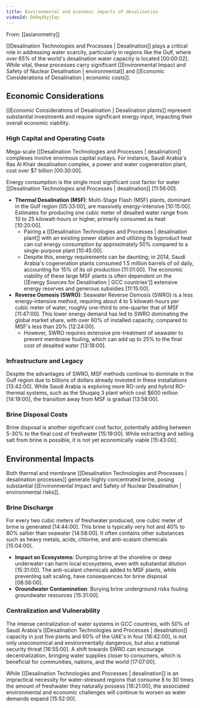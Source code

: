 ```yaml
---
title: Environmental and economic impacts of desalination
videoId: Dd9q30yjEqc
---
```


From: [[asianometry]] <br/> 

[[Desalination Technologies and Processes | Desalination]] plays a critical role in addressing water scarcity, particularly in regions like the Gulf, where over 65% of the world's desalination water capacity is located <a class="yt-timestamp" data-t="00:00:02">[00:00:02]</a>. While vital, these processes carry significant [[Environmental Impact and Safety of Nuclear Desalination | environmental]] and [[Economic Considerations of Desalination | economic costs]].

## Economic Considerations
[[Economic Considerations of Desalination | Desalination plants]] represent substantial investments and require significant energy input, impacting their overall economic viability.

### High Capital and Operating Costs
Mega-scale [[Desalination Technologies and Processes | desalination]] complexes involve enormous capital outlays. For instance, Saudi Arabia's Ras Al Khair desalination complex, a power and water cogeneration plant, cost over $7 billion <a class="yt-timestamp" data-t="00:30:00">[00:30:00]</a>.

Energy consumption is the single most significant cost factor for water [[Desalination Technologies and Processes | desalination]] <a class="yt-timestamp" data-t="11:56:00">[11:56:00]</a>.

*   **Thermal Desalination (MSF)**: Multi-Stage Flash (MSF) plants, dominant in the Gulf region <a class="yt-timestamp" data-t="05:33:00">[05:33:00]</a>, are massively energy-intensive <a class="yt-timestamp" data-t="10:15:00">[10:15:00]</a>. Estimates for producing one cubic meter of desalted water range from 10 to 25 kilowatt-hours or higher, primarily consumed as heat <a class="yt-timestamp" data-t="10:20:00">[10:20:00]</a>.
    *   Pairing a [[Desalination Technologies and Processes | desalination plant]] with an existing power station and utilizing its byproduct heat can cut energy consumption by approximately 50% compared to a single-purpose plant <a class="yt-timestamp" data-t="10:45:00">[10:45:00]</a>.
    *   Despite this, energy requirements can be daunting; in 2014, Saudi Arabia's cogeneration plants consumed 1.5 million barrels of oil daily, accounting for 15% of its oil production <a class="yt-timestamp" data-t="11:01:00">[11:01:00]</a>. The economic viability of these large MSF plants is often dependent on the [[Energy Sources for Desalination | GCC countries']] extensive energy reserves and generous subsidies <a class="yt-timestamp" data-t="11:15:00">[11:15:00]</a>.
*   **Reverse Osmosis (SWRO)**: Seawater Reverse Osmosis (SWRO) is a less energy-intensive method, requiring about 4 to 5 kilowatt-hours per cubic meter of water, roughly one-third to one-quarter that of MSF <a class="yt-timestamp" data-t="11:47:00">[11:47:00]</a>. This lower energy demand has led to SWRO dominating the global market share, with over 60% of installed capacity, compared to MSF's less than 20% <a class="yt-timestamp" data-t="12:24:00">[12:24:00]</a>.
    *   However, SWRO requires extensive pre-treatment of seawater to prevent membrane fouling, which can add up to 25% to the final cost of desalted water <a class="yt-timestamp" data-t="13:18:00">[13:18:00]</a>.

### Infrastructure and Legacy
Despite the advantages of SWRO, MSF methods continue to dominate in the Gulf region due to billions of dollars already invested in these installations <a class="yt-timestamp" data-t="13:42:00">[13:42:00]</a>. While Saudi Arabia is exploring more RO-only and hybrid RO-thermal systems, such as the Shuqaiq 3 plant which cost $600 million <a class="yt-timestamp" data-t="14:19:00">[14:19:00]</a>, the transition away from MSF is gradual <a class="yt-timestamp" data-t="13:58:00">[13:58:00]</a>.

### Brine Disposal Costs
Brine disposal is another significant cost factor, potentially adding between 5-30% to the final cost of freshwater <a class="yt-timestamp" data-t="15:19:00">[15:19:00]</a>. While extracting and selling salt from brine is possible, it is not yet economically viable <a class="yt-timestamp" data-t="15:43:00">[15:43:00]</a>.

## Environmental Impacts
Both thermal and membrane [[Desalination Technologies and Processes | desalination processes]] generate highly concentrated brine, posing substantial [[Environmental Impact and Safety of Nuclear Desalination | environmental risks]].

### Brine Discharge
For every two cubic meters of freshwater produced, one cubic meter of brine is generated <a class="yt-timestamp" data-t="14:44:00">[14:44:00]</a>. This brine is typically very hot and 40% to 80% saltier than seawater <a class="yt-timestamp" data-t="14:58:00">[14:58:00]</a>. It often contains other substances such as heavy metals, acids, chlorine, and anti-scalant chemicals <a class="yt-timestamp" data-t="15:04:00">[15:04:00]</a>.

*   **Impact on Ecosystems**: Dumping brine at the shoreline or deep underwater can harm local ecosystems, even with substantial dilution <a class="yt-timestamp" data-t="15:31:00">[15:31:00]</a>. The anti-scalant chemicals added to MSF plants, while preventing salt scaling, have consequences for brine disposal <a class="yt-timestamp" data-t="08:56:00">[08:56:00]</a>.
*   **Groundwater Contamination**: Burying brine underground risks fouling groundwater resources <a class="yt-timestamp" data-t="15:31:00">[15:31:00]</a>.

### Centralization and Vulnerability
The intense centralization of water systems in GCC countries, with 50% of Saudi Arabia's [[Desalination Technologies and Processes | desalination]] capacity in just five plants and 60% of the UAE's in four <a class="yt-timestamp" data-t="16:42:00">[16:42:00]</a>, is not only uneconomical and environmentally dangerous, but also a national security threat <a class="yt-timestamp" data-t="16:55:00">[16:55:00]</a>. A shift towards SWRO can encourage decentralization, bringing water supplies closer to consumers, which is beneficial for communities, nations, and the world <a class="yt-timestamp" data-t="17:07:00">[17:07:00]</a>.

While [[Desalination Technologies and Processes | desalination]] is an impractical necessity for water-stressed regions that consume 8 to 30 times the amount of freshwater they naturally possess <a class="yt-timestamp" data-t="16:21:00">[16:21:00]</a>, the associated environmental and economic challenges will continue to worsen as water demands expand <a class="yt-timestamp" data-t="15:52:00">[15:52:00]</a>.
